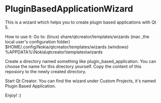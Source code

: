 PluginBasedApplicationWizard
============================

This is a wizard which helps you to create plugin based applications with Qt 5.

How to use it:
  Go to:
    (linux) share/qtcreator/templates/wizards
    (mac ,the local user's configuration folder) $HOME/.config/Nokia/qtcreator/templates/wizards
    (windows) %APPDATA%\Nokia\qtcreator\templates\wizards
    
  Create a directory named something like plugin_based_application. You can choose the name for this directory yourself.
  Copy the content of this reposiory to the newly created directory.
  
  Start Qt Creator.
  You can find the wizard under Custom Projects, it's named Plugin Based Application.
  
  Enjoy! :)
